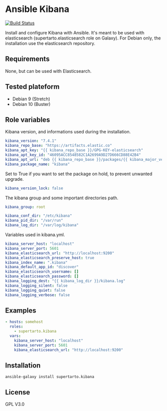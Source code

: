 # Ansible Kibana
[![Build Status](https://travis-ci.org/supertarto/ansible-kibana.svg?branch=master)](https://travis-ci.org/supertarto/ansible-kibana)

Install and configure Kibana with Ansible. It's meant to be used with elasticsearch (supertarto.elasticsearch role on Galaxy). For Debian only, the installation use the elasticsearch repository.

## Requirements
None, but can be used with Elasticsearch.

## Tested plateform
* Debian 9 (Stretch)
* Debian 10 (Buster)

## Role variables
Kibana version, and informations used during the installation.
```yml
kibana_version: "7.4.1"
kibana_repo_base: "https://artifacts.elastic.co"
kibana_apt_key: "{{ kibana_repo_base }}/GPG-KEY-elasticsearch"
kibana_apt_key_id: "46095ACC8548582C1A2699A9D27D666CD88E42B4"
kibana_apt_url: "deb {{ kibana_repo_base }}/packages/{{ kibana_major_version }}/apt stable main"
kibana_package_name: "kibana"
```
Set to True if you want to set the package on hold, to prevent unwanted upgrade.
```yml
kibana_version_lock: false
```
The kibana group and some important directories path.
```yml
kibana_group: root

kibana_conf_dir: "/etc/kibana"
kibana_pid_dir: "/var/run"
kibana_log_dir: "/var/log/kibana"
```
Variables used in kibana.yml. 
```yml
kibana_server_host: "localhost"
kibana_server_port: 5601
kibana_elasticsearch_url: "http://localhost:9200"
kibana_elasticsearch_preserve_host: true
kibana_index_name: ".kibana"
kibana_default_app_id: "discover"
kibana_elasticsearch_username: []
kibana_elasticsearch_password: []
kibana_logging_dest: "{{ kibana_log_dir }}/kibana.log"
kibana_logging_silent: false
kibana_logging_quiet: false
kibana_logging_verbose: false
```
## Examples
```yml
- hosts: somehost
  roles:
    - supertarto.kibana
  vars:
    kibana_server_host: "localhost"
    kibana_server_port: 5601
    kibana_elasticsearch_url: "http://localhost:9200"
```

## Installation
```
ansible-galaxy install supertarto.kibana
```
## License
GPL V3.0
